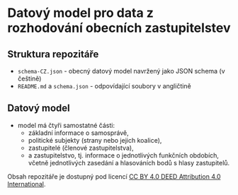 # Datový model pro data z rozhodování obecních zastupitelstev

## Struktura repozitáře
- `schema-CZ.json` - obecný datový model navržený jako JSON schema (v češtině)
- `README.md` a `schema.json` - odpovídající soubory v angličtině

## Datový model
- model má čtyři samostatné části:
  - základní informace o samosprávě,
  - politické subjekty (strany nebo jejich koalice),
  - zastupitelé (členové zastupitelstva),
  - a zastupitelstvo, tj. informace o jednotlivých funkčních obdobích, včetně jednotlivých zasedání a hlasováních bodů s hlasy zastupitelů.

Obsah repozitáře je dostupný pod licencí [CC BY 4.0 DEED Attribution 4.0 International](https://creativecommons.org/licenses/by/4.0/deed.cs).
